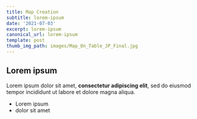 ```yaml
---
title: Map Creation
subtitle: lorem-ipsum
date: '2021-07-03'
excerpt: lorem-ipsum
canonical_url: lorem-ipsum
template: post
thumb_img_path: images/Map_On_Table_JP_Final.jpg
---
```

## Lorem ipsum

Lorem ipsum dolor sit amet, **consectetur adipiscing elit**, sed do eiusmod tempor incididunt ut labore et dolore magna aliqua.

- Lorem ipsum
- dolor sit amet